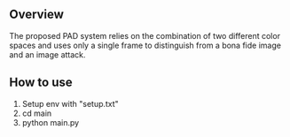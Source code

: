 

## Overview
The proposed PAD system relies on the combination of two different color spaces and uses only a single frame to distinguish from a bona fide image and an image attack.


## How to use
1. Setup env with "setup.txt"
2. cd main
3. python main.py





